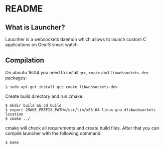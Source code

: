 README
======

What is Launcher?
-----------------

Laucnher is a websockets daemon which allows to launch
custom C applications on GearS smart watch

Compilation
-----------

On ubuntu 16.04 you need to install `gcc`, `cmake` and `libwebsockets-dev` packages:

    $ sudo apt-get install gcc cmake libwebsockets-dev

Create build directory and run cmake:

    $ mkdir build && cd build
    $ export CMAKE_PREFIX_PATH=/usr/lib/x86_64-linux-gnu #libwebsockets location
    $ cmake ../

cmake will check all requirements and create build files. 
After that you can compile launcher with the following command:

    $ make


